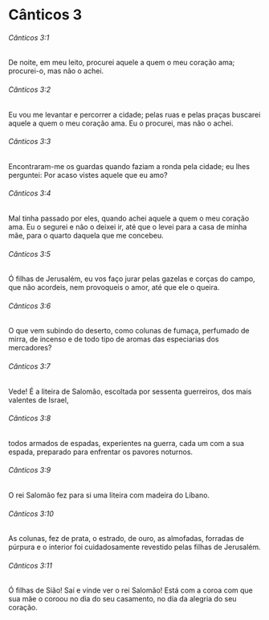 # Cânticos 3

###### Cânticos 3:1

De noite, em meu leito, procurei aquele a quem o meu coração ama; procurei-o, mas não o achei.

###### Cânticos 3:2

Eu vou me levantar e percorrer a cidade; pelas ruas e pelas praças buscarei aquele a quem o meu coração ama. Eu o procurei, mas não o achei.

###### Cânticos 3:3

Encontraram-me os guardas quando faziam a ronda pela cidade; eu lhes perguntei: Por acaso vistes aquele que eu amo?

###### Cânticos 3:4

Mal tinha passado por eles, quando achei aquele a quem o meu coração ama. Eu o segurei e não o deixei ir, até que o levei para a casa de minha mãe, para o quarto daquela que me concebeu.

###### Cânticos 3:5

Ó filhas de Jerusalém, eu vos faço jurar pelas gazelas e corças do campo, que não acordeis, nem provoqueis o amor, até que ele o queira.

###### Cânticos 3:6

O que vem subindo do deserto, como colunas de fumaça, perfumado de mirra, de incenso e de todo tipo de aromas das especiarias dos mercadores?

###### Cânticos 3:7

Vede! É a liteira de Salomão, escoltada por sessenta guerreiros, dos mais valentes de Israel,

###### Cânticos 3:8

todos armados de espadas, experientes na guerra, cada um com a sua espada, preparado para enfrentar os pavores noturnos.

###### Cânticos 3:9

O rei Salomão fez para si uma liteira com madeira do Líbano.

###### Cânticos 3:10

As colunas, fez de prata, o estrado, de ouro, as almofadas, forradas de púrpura e o interior foi cuidadosamente revestido pelas filhas de Jerusalém.

###### Cânticos 3:11

Ó filhas de Sião! Saí e vinde ver o rei Salomão! Está com a coroa com que sua mãe o coroou no dia do seu casamento, no dia da alegria do seu coração.

